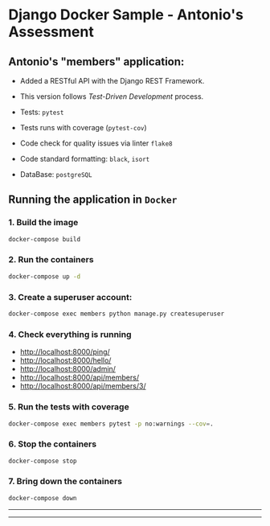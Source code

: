 # Django Docker Sample - Antonio's Assessment

## Antonio's "members" application:

- Added a RESTful API with the Django REST Framework.

- This version follows *Test-Driven Development* process.

- Tests: `pytest`

- Tests runs with coverage (`pytest-cov`)

- Code check for quality issues via linter `flake8`

- Code standard formatting: `black`, `isort`

- DataBase: `postgreSQL`

## Running the application in `Docker`

### 1. Build the image

```bash
docker-compose build
```

### 2. Run the containers

```bash
docker-compose up -d
```


### 3. Create a superuser account:

```bash
docker-compose exec members python manage.py createsuperuser
```

### 4. Check everything is running

- <http://localhost:8000/ping/>
- <http://localhost:8000/hello/>
- <http://localhost:8000/admin/>
- <http://localhost:8000/api/members/>
- <http://localhost:8000/api/members/3/>

### 5. Run the tests with coverage

```bash
docker-compose exec members pytest -p no:warnings --cov=.
```

### 6. Stop the containers

```bash
docker-compose stop
```

### 7. Bring down the containers

```bash
docker-compose down
```


---
---
